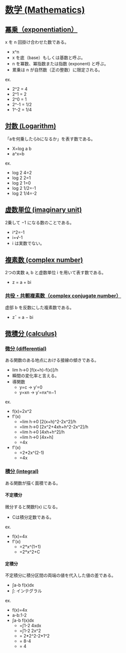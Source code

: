 # [数学 (Mathematics)](https://ja.wikipedia.org/wiki/%E6%95%B0%E5%AD%A6)

## [冪乗（exponentiation）](https://ja.wikipedia.org/wiki/%E5%86%AA%E4%B9%97)

x を n 回掛け合わせた数である。

- x^n
- x を底（base）もしくは基数と呼ぶ。
- n を冪数、冪指数または指数 (exponent) と呼ぶ。
- 累乗は n が自然数（正の整数）に限定される。

ex.

- 2^2 = 4
- 2^1 = 2
- 2^0 = 1
- 2^-1 = 1/2
- 1^-2 = 1/4

## [対数 (Logarithm)](https://ja.wikipedia.org/wiki/%E5%AF%BE%E6%95%B0)


「aを何乗したらbになるか」を表す数である。

- X=log a b
- a^x=b

ex. 

- log 2 4=2
- log 2 2=1
- log 2 1=0
- log 2 1/2=-1
- log 2 1/4=-2

## [虚数単位 (imaginary unit)](https://ja.wikipedia.org/wiki/%E8%99%9A%E6%95%B0%E5%8D%98%E4%BD%8D)

2乗して −1 になる数のことである。

- i^2=-1
- i=√-1
- i は実数でない。

## [複素数 (complex number)](https://ja.wikipedia.org/wiki/%E8%A4%87%E7%B4%A0%E6%95%B0)

2つの実数 a, b と虚数単位 i を用いて表す数である。

- z = a + bi

### [共役・共軛複素数（complex conjugate number）](https://ja.wikipedia.org/wiki/%E8%A4%87%E7%B4%A0%E5%85%B1%E5%BD%B9)

虚部 b を反数にした複素数である。

- z¯ = a − bi

## [微積分 (calculus)](https://ja.wikipedia.org/wiki/%E5%BE%AE%E5%88%86%E7%A9%8D%E5%88%86%E5%AD%A6)

### [微分 (differential)](https://ja.wikipedia.org/wiki/%E5%BE%AE%E5%88%86)

ある関数のある地点における接線の傾きである。

- lim h->0 [f(x+h)-f(x)]/h
- 瞬間の変化率と言える。
- 導関数 
  - y=c -> y′=0
  - y=xn -> y′=nx^n−1

ex. 

- f(x)=2x^2
- f'(x)
  - =lim h->0 [2(x+h)^2-2x^2]/h
  - =lim h->0 [2x^2+4xh+h^2-2x^2]/h
  - =lim h->0 [4xh+h^2]/h
  - =lim h->0 [4x+h]
  - =4x
- f'(x)
  - =2\*2x^(2-1)
  - =4x

### [積分 (integral)](https://ja.wikipedia.org/wiki/%E7%A9%8D%E5%88%86%E6%B3%95)

ある関数が描く面積である。

#### 不定積分

微分すると関数f(x) になる。

- Cは積分定数である。

ex.

- f(x)=4x
- f'(x)
  - =2\*x^(1+1)
  - =2\*x^2+C

#### 定積分

不定積分に積分区間の両端の値を代入した値の差である。
 
- ∫a-b f(x)dx
- ∫: インテグラル

ex.

- f(x)=4x
- a-b:1-2
- ∫a-b f(x)dx
  - =∫1-2 4xdx
  - =∫1-2 2x^2
  - = 2\*2^2-2\*1^2
  - = 8-4
  - = 4

